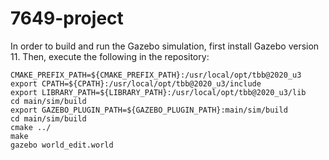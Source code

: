 # 7649-project

In order to build and run the Gazebo simulation, first install Gazebo version 11. Then, execute the following in the repository:
```
CMAKE_PREFIX_PATH=${CMAKE_PREFIX_PATH}:/usr/local/opt/tbb@2020_u3
export CPATH=${CPATH}:/usr/local/opt/tbb@2020_u3/include
export LIBRARY_PATH=${LIBRARY_PATH}:/usr/local/opt/tbb@2020_u3/lib
cd main/sim/build
export GAZEBO_PLUGIN_PATH=${GAZEBO_PLUGIN_PATH}:main/sim/build
cd main/sim/build
cmake ../
make
gazebo world_edit.world
```